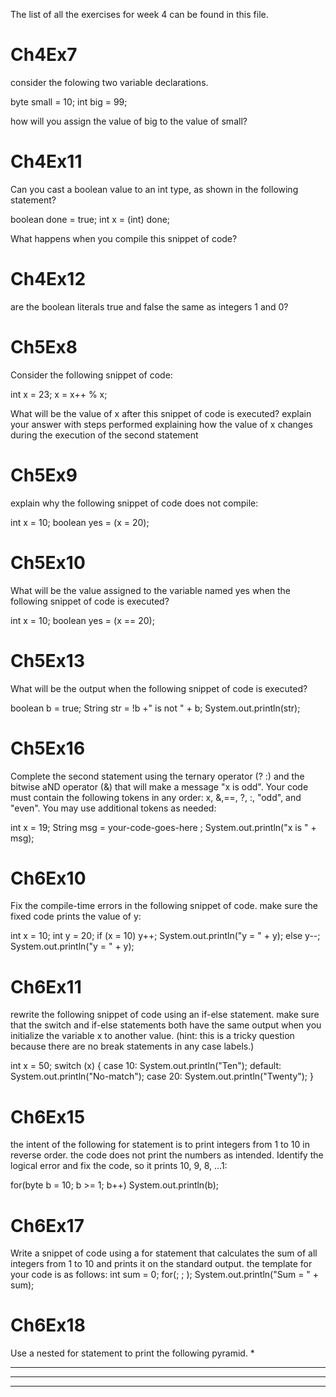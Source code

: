 The list of all the exercises for week 4 can be found in this file.

# Ch4Ex7 
consider the folowing two variable declarations.

byte small = 10;
int big = 99;

how will you assign the value of big to the value of small?

# Ch4Ex11 
Can you cast a boolean value to an int type, as shown in the following
statement?

boolean done = true;
int x = (int) done;

What happens when you compile this snippet of code?

# Ch4Ex12
are the boolean literals true and false the same as integers 1 and 0?

# Ch5Ex8
Consider the following snippet of code:

int x = 23;
x = x++ % x;

What will be the value of x after this snippet of code is executed? explain your
answer with steps performed explaining how the value of x changes during the
execution of the second statement

# Ch5Ex9
explain why the following snippet of code does not compile:

int x = 10;
boolean yes = (x = 20);

# Ch5Ex10
What will be the value assigned to the variable named yes when the following
snippet of code is executed?

int x = 10;
boolean yes = (x == 20);

# Ch5Ex13
What will be the output when the following snippet of code is executed?

boolean b = true;
String str = !b +" is not " + b;
System.out.println(str);

# Ch5Ex16
Complete the second statement using the ternary operator (? :) and the bitwise
aND operator (&) that will make a message "x is odd". Your code must contain
the following tokens in any order: x, &,==, ?, :, "odd", and "even". You may use
additional tokens as needed:

int x = 19;
String msg = your-code-goes-here ;
System.out.println("x is " + msg);

# Ch6Ex10
Fix the compile-time errors in the following snippet of code. make sure the fixed
code prints the value of y:

int x = 10;
int y = 20;
if (x = 10)
    y++;
    System.out.println("y = " + y);
else
    y--;
    System.out.println("y = " + y);

# Ch6Ex11
rewrite the following snippet of code using an if-else statement. make sure
that the switch and if-else statements both have the same output when you
initialize the variable x to another value. (hint: this is a tricky question because
there are no break statements in any case labels.)

int x = 50;
switch (x) {
    case 10:
    System.out.println("Ten");
default:
    System.out.println("No-match");
case 20:
    System.out.println("Twenty");
}

# Ch6Ex15
the intent of the following for statement is to print integers from 1 to 10 in reverse
order. the code does not print the numbers as intended. Identify the logical error
and fix the code, so it prints 10, 9, 8, …1:

for(byte b = 10; b >= 1; b++)
    System.out.println(b);

# Ch6Ex17
Write a snippet of code using a for statement that calculates the sum of all
integers from 1 to 10 and prints it on the standard output. the template for your
code is as follows:
int sum = 0;
for(<your-code>; <your-code>; <your-code>);
System.out.println("Sum = " + sum);

# Ch6Ex18
Use a nested for statement to print the following pyramid.
   *
  ***
 *****
*******



 
